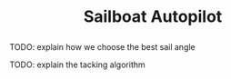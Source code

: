 # <p style="text-align: center;"> Sailboat Autopilot </p>


TODO: explain how we choose the best sail angle

TODO: explain the tacking algorithm